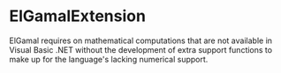 # ElGamalExtension
ElGamal requires on mathematical computations that are not available in Visual Basic .NET without the development of extra support functions to make up for the language's lacking numerical support.
